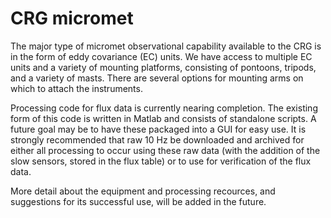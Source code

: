 # CRG micromet

The major type of micromet observational capability available to the CRG is in the form of eddy covariance (EC) units. We have access to multiple EC units and a variety of mounting platforms, consisting of pontoons, tripods, and a variety of masts. There are several options for mounting arms on which to attach the instruments.

Processing code for flux data is currently nearing completion. The existing form of this code is written in Matlab and consists of standalone scripts. A future goal may be to have these packaged into a GUI for easy use. It is strongly recommended that raw 10 Hz be downloaded and archived for either all processing to occur using these raw data (with the addition of the slow sensors, stored in the flux table) or to use for verification of the flux data.

More detail about the equipment and processing recources, and suggestions for its successful use, will be added in the future.
